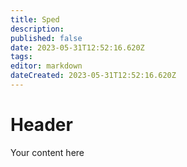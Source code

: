 ```yaml
---
title: Sped
description: 
published: false
date: 2023-05-31T12:52:16.620Z
tags: 
editor: markdown
dateCreated: 2023-05-31T12:52:16.620Z
---
```


# Header
Your content here